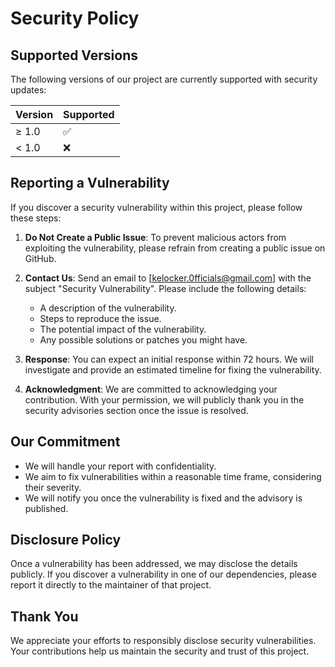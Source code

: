 # Security Policy

## Supported Versions

The following versions of our project are currently supported with security updates:

| Version | Supported          |
| ------- | ------------------ |
| ≥ 1.0   | :white_check_mark: |
| < 1.0   | :x:                |



## Reporting a Vulnerability

If you discover a security vulnerability within this project, please follow these steps:

1. **Do Not Create a Public Issue**: To prevent malicious actors from exploiting the vulnerability, please refrain from creating a public issue on GitHub.

2. **Contact Us**: Send an email to [kelocker.0fficials@gmail.com] with the subject "Security Vulnerability". Please include the following details:
   - A description of the vulnerability.
   - Steps to reproduce the issue.
   - The potential impact of the vulnerability.
   - Any possible solutions or patches you might have.

3. **Response**: You can expect an initial response within 72 hours. We will investigate and provide an estimated timeline for fixing the vulnerability.

4. **Acknowledgment**: We are committed to acknowledging your contribution. With your permission, we will publicly thank you in the security advisories section once the issue is resolved.

## Our Commitment

- We will handle your report with confidentiality.
- We aim to fix vulnerabilities within a reasonable time frame, considering their severity.
- We will notify you once the vulnerability is fixed and the advisory is published.

## Disclosure Policy

Once a vulnerability has been addressed, we may disclose the details publicly. If you discover a vulnerability in one of our dependencies, please report it directly to the maintainer of that project.

## Thank You

We appreciate your efforts to responsibly disclose security vulnerabilities. Your contributions help us maintain the security and trust of this project.
